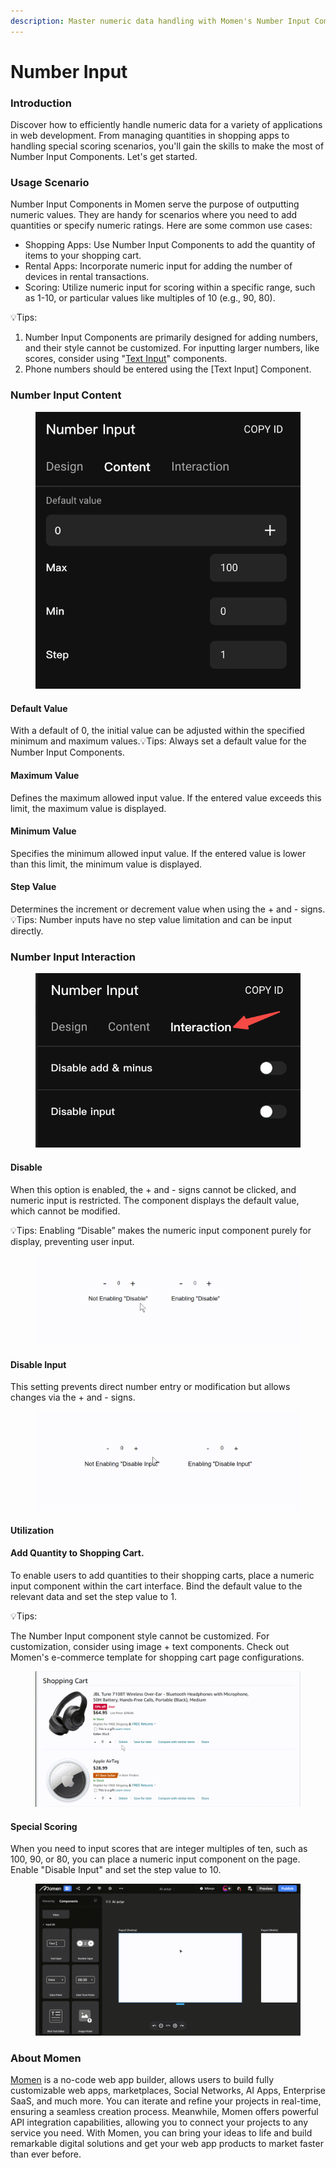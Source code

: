 ```yaml
---
description: Master numeric data handling with Momen's Number Input Components.
---
```


# Number Input

### Introduction

Discover how to efficiently handle numeric data for a variety of applications in web development. From managing quantities in shopping apps to handling special scoring scenarios, you'll gain the skills to make the most of Number Input Components. Let's get started.



### Usage Scenario

Number Input Components in Momen serve the purpose of outputting numeric values. They are handy for scenarios where you need to add quantities or specify numeric ratings. Here are some common use cases:

* Shopping Apps: Use Number Input Components to add the quantity of items to your shopping cart.
* Rental Apps: Incorporate numeric input for adding the number of devices in rental transactions.
* Scoring: Utilize numeric input for scoring within a specific range, such as 1-10, or particular values like multiples of 10 (e.g., 90, 80).

💡Tips:

1. Number Input Components are primarily designed for adding numbers, and their style cannot be customized. For inputting larger numbers, like scores, consider using "[Text Input](https://docs.momen.app/component/text-input)" components.
2. Phone numbers should be entered using the \[Text Input] Component.



### Number Input Content

<figure><img src="../.gitbook/assets/1280X1280 (1).PNG" alt=""><figcaption></figcaption></figure>

#### Default Value

With a default of 0, the initial value can be adjusted within the specified minimum and maximum values.💡Tips: Always set a default value for the Number Input Components.

#### Maximum Value

Defines the maximum allowed input value. If the entered value exceeds this limit, the maximum value is displayed.

#### Minimum Value

Specifies the minimum allowed input value. If the entered value is lower than this limit, the minimum value is displayed.

#### Step Value

Determines the increment or decrement value when using the + and - signs.💡Tips: Number inputs have no step value limitation and can be input directly.

### Number Input Interaction 

<figure><img src="../.gitbook/assets/cdc4428f-186c-4467-b966-5817b032a34c.png" alt=""><figcaption></figcaption></figure>

#### Disable

When this option is enabled, the + and - signs cannot be clicked, and numeric input is restricted. The component displays the default value, which cannot be modified.

💡Tips: Enabling “Disable” makes the numeric input component purely for display, preventing user input.



<figure><img src="../.gitbook/assets/ba71119e-c4a1-45bd-84dd-151ebb36c43f.gif" alt=""><figcaption></figcaption></figure>

#### Disable Input

This setting prevents direct number entry or modification but allows changes via the + and - signs.

<figure><img src="../.gitbook/assets/a28b1d26-9474-4df6-a8ed-a35b0833b824.gif" alt=""><figcaption></figcaption></figure>

#### Utilization

#### Add Quantity to Shopping Cart.

To enable users to add quantities to their shopping carts, place a numeric input component within the cart interface. Bind the default value to the relevant data and set the step value to 1.

💡Tips:

&#x20;The Number Input component style cannot be customized. For customization, consider using image + text components. Check out Momen's e-commerce template for shopping cart page configurations.

<figure><img src="../.gitbook/assets/09ba6d7c-79be-420a-9feb-43362e7b60e0.gif" alt=""><figcaption></figcaption></figure>

#### Special Scoring

When you need to input scores that are integer multiples of ten, such as 100, 90, or 80, you can place a numeric input component on the page. Enable "Disable Input" and set the step value to 10.

<figure><img src="../.gitbook/assets/ll.gif" alt=""><figcaption></figcaption></figure>



### About Momen

[Momen](https://momen.app/?channel=blog-about) is a no-code web app builder, allows users to build fully customizable web apps, marketplaces, Social Networks, AI Apps, Enterprise SaaS, and much more. You can iterate and refine your projects in real-time, ensuring a seamless creation process. Meanwhile, Momen offers powerful API integration capabilities, allowing you to connect your projects to any service you need. With Momen, you can bring your ideas to life and build remarkable digital solutions and get your web app products to market faster than ever before.
